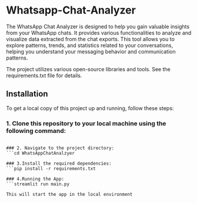 # Whatsapp-Chat-Analyzer
The WhatsApp Chat Analyzer is designed to help you gain valuable insights from your WhatsApp chats. It provides various functionalities to analyze and visualize data extracted from the chat exports. This tool allows you to explore patterns, trends, and statistics related to your conversations, helping you understand your messaging behavior and communication patterns.

The project utilizes various open-source libraries and tools. See the requirements.txt file for details.

## Installation
To get a local copy of this project up and running, follow these steps:

### 1. Clone this repository to your local machine using the following command:
```git clone https://github.com/nishanttg/whatsapp-chat-analyzer.git

### 2. Navigate to the project directory:
```cd WhatsAppChatAnalzyer

### 3.Install the required dependencies:
```pip install -r requirements.txt

### 4.Running the App:
```streamlit run main.py

This will start the app in the local environment
